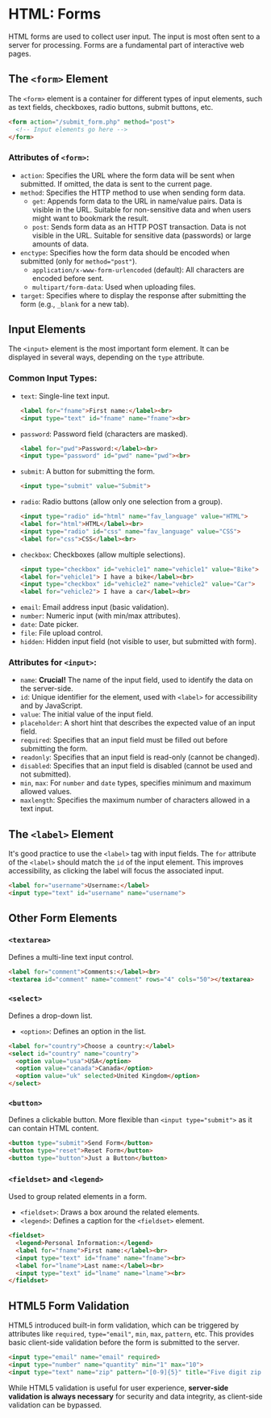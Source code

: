 # HTML: Forms

HTML forms are used to collect user input. The input is most often sent to a server for processing. Forms are a fundamental part of interactive web pages.

## The `<form>` Element

The `<form>` element is a container for different types of input elements, such as text fields, checkboxes, radio buttons, submit buttons, etc.

```html
<form action="/submit_form.php" method="post">
  <!-- Input elements go here -->
</form>
```

### Attributes of `<form>`:

*   `action`: Specifies the URL where the form data will be sent when submitted. If omitted, the data is sent to the current page.
*   `method`: Specifies the HTTP method to use when sending form data.
    *   `get`: Appends form data to the URL in name/value pairs. Data is visible in the URL. Suitable for non-sensitive data and when users might want to bookmark the result.
    *   `post`: Sends form data as an HTTP POST transaction. Data is not visible in the URL. Suitable for sensitive data (passwords) or large amounts of data.
*   `enctype`: Specifies how the form data should be encoded when submitted (only for `method="post"`).
    *   `application/x-www-form-urlencoded` (default): All characters are encoded before sent.
    *   `multipart/form-data`: Used when uploading files.
*   `target`: Specifies where to display the response after submitting the form (e.g., `_blank` for a new tab).

## Input Elements

The `<input>` element is the most important form element. It can be displayed in several ways, depending on the `type` attribute.

### Common Input Types:

*   `text`: Single-line text input.
    ```html
    <label for="fname">First name:</label><br>
    <input type="text" id="fname" name="fname"><br>
    ```
*   `password`: Password field (characters are masked).
    ```html
    <label for="pwd">Password:</label><br>
    <input type="password" id="pwd" name="pwd"><br>
    ```
*   `submit`: A button for submitting the form.
    ```html
    <input type="submit" value="Submit">
    ```
*   `radio`: Radio buttons (allow only one selection from a group).
    ```html
    <input type="radio" id="html" name="fav_language" value="HTML">
    <label for="html">HTML</label><br>
    <input type="radio" id="css" name="fav_language" value="CSS">
    <label for="css">CSS</label><br>
    ```
*   `checkbox`: Checkboxes (allow multiple selections).
    ```html
    <input type="checkbox" id="vehicle1" name="vehicle1" value="Bike">
    <label for="vehicle1"> I have a bike</label><br>
    <input type="checkbox" id="vehicle2" name="vehicle2" value="Car">
    <label for="vehicle2"> I have a car</label><br>
    ```
*   `email`: Email address input (basic validation).
*   `number`: Numeric input (with min/max attributes).
*   `date`: Date picker.
*   `file`: File upload control.
*   `hidden`: Hidden input field (not visible to user, but submitted with form).

### Attributes for `<input>`:

*   `name`: **Crucial!** The name of the input field, used to identify the data on the server-side.
*   `id`: Unique identifier for the element, used with `<label>` for accessibility and by JavaScript.
*   `value`: The initial value of the input field.
*   `placeholder`: A short hint that describes the expected value of an input field.
*   `required`: Specifies that an input field must be filled out before submitting the form.
*   `readonly`: Specifies that an input field is read-only (cannot be changed).
*   `disabled`: Specifies that an input field is disabled (cannot be used and not submitted).
*   `min`, `max`: For `number` and `date` types, specifies minimum and maximum allowed values.
*   `maxlength`: Specifies the maximum number of characters allowed in a text input.

## The `<label>` Element

It's good practice to use the `<label>` tag with input fields. The `for` attribute of the `<label>` should match the `id` of the input element. This improves accessibility, as clicking the label will focus the associated input.

```html
<label for="username">Username:</label>
<input type="text" id="username" name="username">
```

## Other Form Elements

### `<textarea>`

Defines a multi-line text input control.

```html
<label for="comment">Comments:</label><br>
<textarea id="comment" name="comment" rows="4" cols="50"></textarea>
```

### `<select>`

Defines a drop-down list.

*   `<option>`: Defines an option in the list.

```html
<label for="country">Choose a country:</label>
<select id="country" name="country">
  <option value="usa">USA</option>
  <option value="canada">Canada</option>
  <option value="uk" selected>United Kingdom</option>
</select>
```

### `<button>`

Defines a clickable button. More flexible than `<input type="submit">` as it can contain HTML content.

```html
<button type="submit">Send Form</button>
<button type="reset">Reset Form</button>
<button type="button">Just a Button</button>
```

### `<fieldset>` and `<legend>`

Used to group related elements in a form.

*   `<fieldset>`: Draws a box around the related elements.
*   `<legend>`: Defines a caption for the `<fieldset>` element.

```html
<fieldset>
  <legend>Personal Information:</legend>
  <label for="fname">First name:</label><br>
  <input type="text" id="fname" name="fname"><br>
  <label for="lname">Last name:</label><br>
  <input type="text" id="lname" name="lname"><br>
</fieldset>
```

## HTML5 Form Validation

HTML5 introduced built-in form validation, which can be triggered by attributes like `required`, `type="email"`, `min`, `max`, `pattern`, etc. This provides basic client-side validation before the form is submitted to the server.

```html
<input type="email" name="email" required>
<input type="number" name="quantity" min="1" max="10">
<input type="text" name="zip" pattern="[0-9]{5}" title="Five digit zip code">
```

While HTML5 validation is useful for user experience, **server-side validation is always necessary** for security and data integrity, as client-side validation can be bypassed.